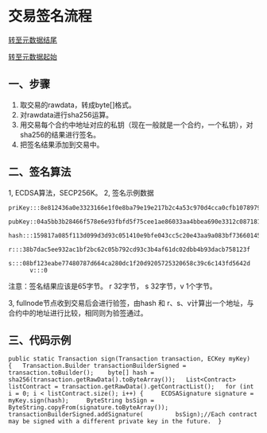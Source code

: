 # 交易签名流程

[转至元数据结尾](http://192.168.1.188:8090/pages/viewpage.action?pageId=5112345#page-metadata-end)

[转至元数据起始](http://192.168.1.188:8090/pages/viewpage.action?pageId=5112345#page-metadata-start)

## 一、步骤

1. 取交易的rawdata，转成byte[]格式。
2. 对rawdata进行sha256运算。
3. 用交易每个合约中地址对应的私钥（现在一般就是一个合约，一个私钥），对sha256的结果进行签名。
4. 把签名结果添加到交易中。
 
## 二、签名算法

1, ECDSA算法，SECP256K。
2, 签名示例数据  
    
    priKey:::8e812436a0e3323166e1f0e8ba79e19e217b2c4a53c970d4cca0cfb1078979df         pubKey::04a5bb3b28466f578e6e93fbfd5f75cee1ae86033aa4bbea690e3312c087181eb366f9a1d1d6a437a9bf9fc65ec853b9fd60fa322be3997c47144eb20da658b3d1         hash:::159817a085f113d099d3d93c051410e9bfe043cc5c20e43aa9a083bf73660145         r:::38b7dac5ee932ac1bf2bc62c05b792cd93c3b4af61dc02dbb4b93dacb758123f         s:::08bf123eabe77480787d664ca280dc1f20d9205725320658c39c6c143fd5642d         v:::0  
   
   注意：签名结果应该是65字节。 r 32字节， s 32字节，v 1个字节。

3, fullnode节点收到交易后会进行验签，由hash 和 r、s、v计算出一个地址，与合约中的地址进行比较，相同则为验签通过。
 
## 三、代码示例

    public static Transaction sign(Transaction transaction, ECKey myKey) {   Transaction.Builder transactionBuilderSigned = transaction.toBuilder();    byte[] hash = sha256(transaction.getRawData().toByteArray());   List<Contract> listContract = transaction.getRawData().getContractList();   for (int i = 0; i < listContract.size(); i++) {     ECDSASignature signature = myKey.sign(hash);     ByteString bsSign = ByteString.copyFrom(signature.toByteArray());     transactionBuilderSigned.addSignature(         bsSign);//Each contract may be signed with a different private key in the future.  }
